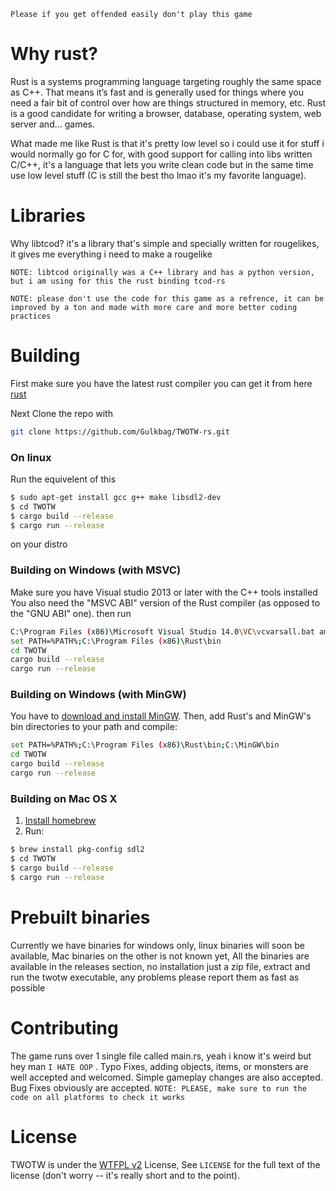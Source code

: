 `Please if you get offended easily don't play this game`

# Why rust?

Rust is a systems programming language targeting roughly the same space as C++. That means it’s fast and is generally used for things where you need a fair bit of control over how are things structured in memory, etc. Rust is a good candidate for writing a browser, database, operating system, web server and…​ games.

What made me like Rust is that it's pretty low level so i could use it for stuff i would normally go for C for, with good support for calling into libs written C/C++, it's a language that lets you write clean code but in the same time use low level stuff (C is still the best tho lmao it's my favorite language).

# Libraries

Why libtcod? it's a library that's simple and specially written for rougelikes, it gives me everything i need to make a rougelike

`NOTE: libtcod originally was a C++ library and has a python version, but i am using for this the rust binding tcod-rs`

`NOTE: please don't use the code for this game as a refrence, it can be improved by a ton and made with more care and more better coding practices`

# Building
First make sure you have the latest rust compiler you can get it from here [rust](https://www.rust-lang.org/)

Next Clone the repo with

```bash
git clone https://github.com/Gulkbag/TWOTW-rs.git
```
  ### On linux
  Run the equivelent of this
  ```bash
  $ sudo apt-get install gcc g++ make libsdl2-dev
  $ cd TWOTW
  $ cargo build --release
  $ cargo run --release
  ```
  on your distro
  ### Building on Windows (with MSVC)
  Make sure you have Visual studio 2013 or later with the C++ tools installed You also need the "MSVC ABI" version of the Rust compiler (as opposed to the "GNU ABI" one).
  then run
  ```bash
  C:\Program Files (x86)\Microsoft Visual Studio 14.0\VC\vcvarsall.bat amd64
  set PATH=%PATH%;C:\Program Files (x86)\Rust\bin
  cd TWOTW
  cargo build --release
  cargo run --release
  ```
  ### Building on Windows (with MinGW)
  You have to [download and install MinGW](http://www.mingw.org/). Then, add Rust's and MinGW's bin directories to your path and compile:
  ```bash
  set PATH=%PATH%;C:\Program Files (x86)\Rust\bin;C:\MinGW\bin
  cd TWOTW
  cargo build --release
  cargo run --release
  ```
  ### Building on Mac OS X
  1. [Install homebrew](http://brew.sh/)
  2. Run:
  ```bash
  $ brew install pkg-config sdl2
  $ cd TWOTW
  $ cargo build --release
  $ cargo run --release
  ```

# Prebuilt binaries
Currently we have binaries for windows only, linux binaries will soon be available, Mac binaries on the other is not known yet, All the binaries are available in the releases section, no installation just a zip file, extract and run the twotw executable, any problems please report them as fast as possible

# Contributing
The game runs over 1 single file called main.rs, yeah i know it's weird but hey man ```I HATE OOP``` .
Typo Fixes, adding objects, items, or monsters are well accepted and welcomed.
Simple gameplay changes are also accepted.
Bug Fixes obviously are accepted.
```NOTE: PLEASE, make sure to run the code on all platforms to check it works```

# License
TWOTW is under the [WTFPL v2](http://www.wtfpl.net/txt/copying/) License, See ```LICENSE```  for the full text of the license (don't worry -- it's really short and to the point).
